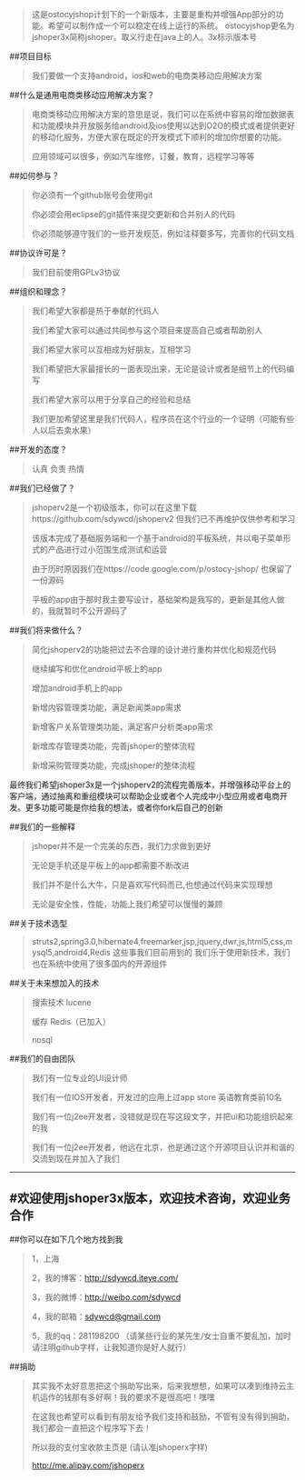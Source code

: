 

>这是ostocyjshop计划下的一个新版本，主要是重构并增强App部分的功能。希望可以制作成一个可以稳定在线上运行的系统。
>ostocyjshop更名为jshoper3x简称jshoper。取义行走在java上的人。3x标示版本号

##项目目标
>我们要做一个支持android，ios和web的电商类移动应用解决方案

##什么是通用电商类移动应用解决方案？
>电商类移动应用解决方案的意思是说，我们可以在系统中容易的增加数据表和功能模块并开放服务给android及ios使用以达到O2O的模式或者提供更好的移动化服务，方便大家在既定的开发模式下顺利的增加你想要的功能。
>
>应用领域可以很多，例如汽车维修，订餐，教育，远程学习等等

##如何参与？
>你必须有一个github账号会使用git
>
>你必须会用eclipse的git插件来提交更新和合并别人的代码
>
>你必须能够遵守我们的一些开发规范，例如注释要多写，完善你的代码文档

##协议许可是？
>我们目前使用GPLv3协议

##组织和理念？
>我们希望大家都是热于奉献的代码人
>
>我们希望大家可以通过共同参与这个项目来提高自己或者帮助别人
>
>我们希望大家可以互相成为好朋友，互相学习
>
>我们希望把大家最擅长的一面表现出来，无论是设计或者是细节上的代码编写
>
>我们希望大家可以用于分享自己的经验和总结
>
>我们更加希望这里是我们代码人，程序员在这个行业的一个证明（可能有些人以后去卖水果）



##开发的态度？
>认真
>负责
>热情

##我们已经做了？
>jshoperv2是一个初级版本，你可以在这里下载https://github.com/sdywcd/jshoperv2  但我们已不再维护仅供参考和学习
>
>该版本完成了基础服务端和一个基于android的平板系统，并以电子菜单形式的产品进行过小范围生成测试和运营
>
>由于历时原因我们在https://code.google.com/p/ostocy-jshop/ 也保留了一份源码
>
>平板的app由于那时我主要写设计，基础架构是我写的，更新是其他人做的，我就暂时不公开源码了

##我们将来做什么？
>简化jshoperv2的功能把过去不合理的设计进行重构并优化和规范代码
>
>继续编写和优化android平板上的app
>
>增加android手机上的app
>
>新增内容管理类功能，满足新闻类app需求
>
>新增客户关系管理类功能，满足客户分析类app需求
>
>新增库存管理类功能，完善jshoper的整体流程
>
>新增采购管理类功能，完成jshoper的整体流程
>
最终我们希望jshoper3x是一个jshoperv2的流程完善版本，并增强移动平台上的客户端，通过抽离和重组模块可以帮助企业或者个人完成中小型应用或者电商开发。更多功能可能是你给我的想法，或者你fork后自己的创新


##我们的一些解释
>jshoper并不是一个完美的东西，我们力求做到更好
>
>无论是手机还是平板上的app都需要不断改进
>
>我们并不是什么大牛，只是喜欢写代码而已,也想通过代码来实现理想
>
>无论是安全性，性能，功能上我们希望可以慢慢的兼顾
>

##关于技术选型
>struts2,spring3.0,hibernate4,freemarker,jsp,jquery,dwr,js,html5,css,mysql5,android4,Redis 这些事我们目前用到的
>我们乐于使用新技术，我们也在系统中使用了很多国内的开源组件

##关于未来想加入的技术
>搜索技术 lucene
>
>缓存 Redis（已加入）
>
>nosql
>

##我们的自由团队
>我们有一位专业的UI设计师
>
>我们有一位IOS开发者，开发过的应用上过app store 英语教育类前10名
>
>我们有一位j2ee开发者，没错就是现在写这段文字，并把ui和功能组织起来的我
>				
>我们有一位j2ee开发者，他远在北京，也是通过这个开源项目认识并和谐的交流到现在并加入了我们
>

------------------------------------------------------
#欢迎使用jshoper3x版本，欢迎技术咨询，欢迎业务合作
-------------------------------------------------------
##你可以在如下几个地方找到我
>1，上海
>
>2，我的博客：http://sdywcd.iteye.com/
>
>3，我的微博：http://weibo.com/sdywcd
>
>4，我的邮箱：sdywcd@gmail.com
>
>5，我的qq：281198200 （请某些行业的某先生/女士自重不要乱加，加时请注明github字样，让我知道你是好人就行）


##捐助
>其实我不太好意思把这个捐助写出来，后来我想想，如果可以凑到维持云主机运作的钱那有多好啊！我的要求不是很高吧！嘿嘿
>
>在这我也希望可以看到有朋友给予我们支持和鼓励，不管有没有得到捐助，我们都会一直把这个程序写下去！
>
>所以我的支付宝收款主页是 (请认准jshoperx字样)
>
>http://me.alipay.com/jshoperx
>
